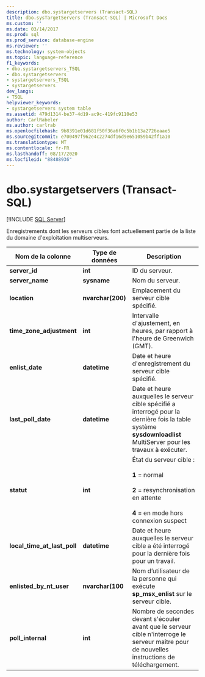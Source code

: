 ```yaml
---
description: dbo.systargetservers (Transact-SQL)
title: dbo.sysTargetServers (Transact-SQL) | Microsoft Docs
ms.custom: ''
ms.date: 03/14/2017
ms.prod: sql
ms.prod_service: database-engine
ms.reviewer: ''
ms.technology: system-objects
ms.topic: language-reference
f1_keywords:
- dbo.systargetservers_TSQL
- dbo.systargetservers
- systargetservers_TSQL
- systargetservers
dev_langs:
- TSQL
helpviewer_keywords:
- systargetservers system table
ms.assetid: 479d1314-be37-4d19-ac9c-419fc9110e53
author: CarlRabeler
ms.author: carlrab
ms.openlocfilehash: 9b8391e01d681f50f36a6f0c5b1b13a2726eaae5
ms.sourcegitcommit: e700497f962e4c2274df16d9e651059b42ff1a10
ms.translationtype: MT
ms.contentlocale: fr-FR
ms.lasthandoff: 08/17/2020
ms.locfileid: "88488936"
---
```

# <a name="dbosystargetservers-transact-sql"></a>dbo.systargetservers (Transact-SQL)
[!INCLUDE [SQL Server](../../includes/applies-to-version/sqlserver.md)]

  Enregistrements dont les serveurs cibles font actuellement partie de la liste du domaine d'exploitation multiserveurs.  
  
|Nom de la colonne|Type de données|Description|  
|-----------------|---------------|-----------------|  
|**server_id**|**int**|ID du serveur.|  
|**server_name**|**sysname**|Nom du serveur.|  
|**location**|**nvarchar(200)**|Emplacement du serveur cible spécifié.|  
|**time_zone_adjustment**|**int**|Intervalle d'ajustement, en heures, par rapport à l'heure de Greenwich (GMT).|  
|**enlist_date**|**datetime**|Date et heure d'enregistrement du serveur cible spécifié.|  
|**last_poll_date**|**datetime**|Date et heure auxquelles le serveur cible spécifié a interrogé pour la dernière fois la table système **sysdownloadlist** MultiServer pour les travaux à exécuter.|  
|**statut**|**int**|État du serveur cible :<br /><br /> **1** = normal<br /><br /> **2** = resynchronisation en attente<br /><br /> **4** = en mode hors connexion suspect|  
|**local_time_at_last_poll**|**datetime**|Date et heure auxquelles le serveur cible a été interrogé pour la dernière fois pour un travail.|  
|**enlisted_by_nt_user**|**nvarchar(100**|Nom d’utilisateur de la personne qui exécute **sp_msx_enlist** sur le serveur cible.|  
|**poll_internal**|**int**|Nombre de secondes devant s'écouler avant que le serveur cible n'interroge le serveur maître pour de nouvelles instructions de téléchargement.|  
  
  
